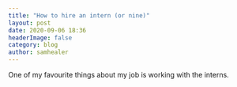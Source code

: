 ```yaml
---
title: "How to hire an intern (or nine)"
layout: post
date: 2020-09-06 18:36
headerImage: false
category: blog
author: samhealer
---
```


One of my favourite things about my job is working with the interns. 